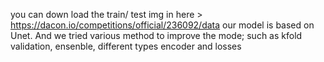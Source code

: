 you can down load the train/ test img in here > https://dacon.io/competitions/official/236092/data
</sr>
our model is based on Unet. And we tried various method to improve the mode; such as kfold validation, ensenble, different types encoder and losses
